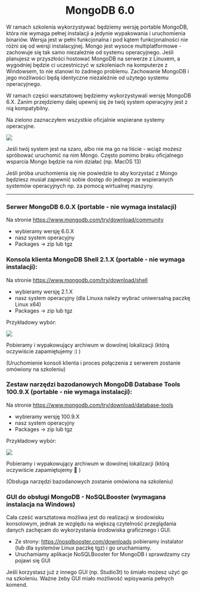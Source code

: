 <h1 align="center"> MongoDB 6.0 </h1>

W ramach szkolenia wykorzystywać będziemy wersję portable MongoDB, która nie wymaga pełnej instalacji a jedynie wypakowania i uruchomienia binariów. Wersja jest w pełni funkcjonalna i pod kątem funkcjonalności nie różni się od wersji instalacyjnej.
Mongo jest wysoce multiplatformowe - zachowuje się tak samo niezależnie od systemu operacyjnego. Jeśli planujesz w przyszłości hostować MongoDB na serwerze z Linuxem, a wygodniej będzie ci uczestniczyć w szkoleniach na komputerze z Windowsem, to nie stanowi to żadnego problemu. Zachowanie MongoDB i jego możliwości będą identyczne niezależnie od użytego systemu operacyjnego.

W ramach części warsztatowej będziemy wykorzystywali wersję MongoDB 6.X. Zanim przejdziemy dalej upewnij się że twój system operacyjny jest z nią kompatybilny.

Na zielono zaznaczyłem wszystkie oficjalnie wspierane systemy operacyjne.

![](https://i.imgur.com/1nCx1Xj.png)

Jeśli twój system jest na szaro, albo nie ma go na liście - wciąż możesz spróbować uruchomić na nim Mongo.
Często pomimo braku oficjalnego wsparcia Mongo będzie na nim działać (np. MacOS 13)

Jeśli próba uruchomienia się nie powiedzie to aby korzystać z Mongo będziesz musiał zapewnić sobie dostęp
do jednego ze wspieranych systemów operacyjnych np. za pomocą wirtualnej maszyny.

---
### Serwer MongoDB 6.0.X (portable - nie wymaga instalacji)

Na stronie https://www.mongodb.com/try/download/community 
- wybieramy wersję 6.0.X
- nasz system operacyjny
- Packages -> zip lub tgz

###  Konsola klienta MongoDB Shell 2.1.X (portable - nie wymaga instalacji):

Na stronie https://www.mongodb.com/try/download/shell
- wybieramy wersję 2.1.X
- nasz system operacyjny (dla Linuxa należy wybrać uniwersalną paczkę Linux x64)
- Packages -> zip lub tgz

Przykładowy wybór:

![](https://i.imgur.com/LRjdFSx.png)

Pobieramy i wypakowujący archiwum w dowolnej lokalizacji (którą oczywiście zapamiętujemy :) )

(Uruchomienie konsoli klienta i proces połączenia z serwerem zostanie omówiony na szkoleniu) 

###  Zestaw narzędzi bazodanowych MongoDB Database Tools 100.9.X (portable - nie wymaga instalacji):

Na stronie https://www.mongodb.com/try/download/database-tools
- wybieramy wersję 100.9.X 
- nasz system operacyjny
- Packages -> zip lub tgz

Przykładowy wybór:

![](https://i.imgur.com/yBtyYup.png)

Pobieramy i wypakowujący archiwum w dowolnej lokalizacji (którą oczywiście zapamiętujemy :slightly_smiling_face: )

(Obsługa narzędzi bazodanowych zostanie omówiona na szkoleniu) 


### GUI do obsługi MongoDB - NoSQLBooster (wymagana instalacja na Windows)
Cała cześć warsztatowa możliwa jest do realizacji w środowisku konsolowym, jednak ze względu na większą czytelność przeglądania danych zachęcam do wykorzystania środowiska graficznego i GUI.

- Ze strony: https://nosqlbooster.com/downloads pobieramy instalator (lub dla systemów Linux paczkę tgz) i go uruchamiamy.
- Uruchamiamy aplikacje NoSQLBooster for MongoDB i sprawdzamy czy pojawi się GUI

Jeśli korzystasz już z innego GUI (np. Studio3t) to śmiało możesz użyć go na szkoleniu. Ważne żeby GUI miało możliwość wpisywania pełnych komend. 
